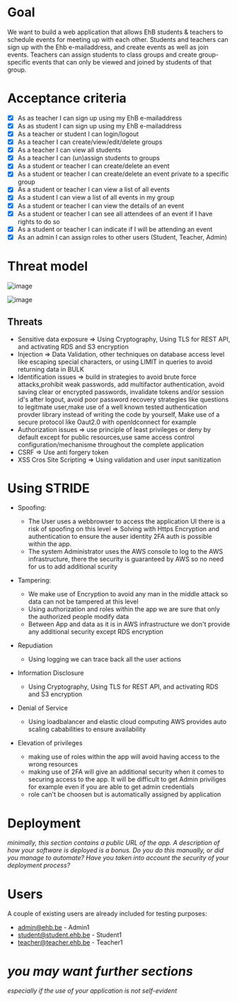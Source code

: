 # Goal

We want to build a web application that allows EhB students & teachers to schedule events for meeting up with each other. Students and teachers can sign up with the Ehb e-mailaddress, and create events as well as join events. Teachers can assign students to class groups and create group-specific events that can only be viewed and joined by students of that group.

# Acceptance criteria

- [x] As as teacher I can sign up using my EhB e-mailaddress
- [x] As as student I can sign up using my EhB e-mailaddress
- [x] As a teacher or student I can login/logout
- [x] As a teacher I can create/view/edit/delete groups
- [x] As a teacher I can view all students
- [x] As a teacher I can (un)assign students to groups
- [x] As a student or teacher I can create/delete an event
- [x] As a student or teacher I can create/delete an event private to a specific group
- [x] As a student or teacher I can view a list of all events
- [x] As a student I can view a list of all events in my group
- [x] As a student or teacher I can view the details of an event
- [x] As a student or teacher I can see all attendees of an event if I have rights to do so
- [x] As a student or teacher I can indicate if I will be attending an event
- [x] As an admin I can assign roles to other users (Student, Teacher, Admin)

# Threat model
![image](https://user-images.githubusercontent.com/21662496/139757528-ff6aef38-4c15-4249-8011-092809ffd583.png)

![image](https://user-images.githubusercontent.com/21662496/139757560-0920c60b-49fd-4fd6-b427-80772bc409ae.png)

## Threats
- Sensitive data exposure   => Using Cryptography, Using TLS for REST API, and activating RDS and S3 encryption
- Injection => Data Validation, other techniques on database access level like escaping special characters, or using LIMIT in queries to avoid returning data in BULK
- Identification issues => build in strategies to avoid brute force attacks,prohibit weak passwords, add multifactor authentication, avoid saving clear or encrypted passwords, invalidate tokens and/or session id's after logout, avoid poor password recovery strategies like questions to legitmate user,make use of a well known tested authentication provder library instead of writing the code by yourself, Make use of a secure protocol like Oaut2.0 with openIdconnect for example
- Authorization issues => use principle of least privileges or deny by default except for public resources,use same access control configuration/mechanisme throughout the complete application
- CSRF => Use anti forgery token
- XSS Cros Site Scripting => Using validation and user input sanitization

# Using STRIDE 
 - Spoofing: 
     - The User uses a webbrowser to access the application UI there is a risk of spoofing on this level => Solving with Https Encryption and authentication to ensure the auser identity 2FA auth is possible within the app.
     - The system Administrator uses the AWS console to log to the AWS infrastructure, there the security is guaranteed by AWS so no need for us to add additional scurity

 - Tampering: 
     - We make use of Encryption to avoid any man in the middle attack so data can not be tampered at this level
     - Using authorization and roles within the app we are sure that only the authorized people modify data
     - Between App and data as it is in AWS infrastructure we don't provide any additional security except RDS encryption

 - Repudiation
    - Using logging we can trace back all the user actions

 - Information Disclosure
    - Using Cryptography, Using TLS for REST API, and activating RDS and S3 encryption

- Denial of Service
   - Using loadbalancer and elastic cloud computing AWS provides auto scaling cababilities to ensure availability

- Elevation of privileges
   - making use of roles within the app will avoid having access to the wrong resources
   - making use of 2FA will give an additional security when it comes to securing access to the app. It will be difficult to get Admin priviliges for example even if you are able to get admin credentials
   - role can't be choosen but is automatically assigned by application
   

# Deployment
*minimally, this section contains a public URL of the app. A description of how your software is deployed is a bonus. Do you do this manually, or did you manage to automate? Have you taken into account the security of your deployment process?*

# Users
A couple of existing users are already included for testing purposes: 

- admin@ehb.be - Admin1
- student@student.ehb.be - Student1
- teacher@teacher.ehb.be - Teacher1
# *you may want further sections*
*especially if the use of your application is not self-evident*
